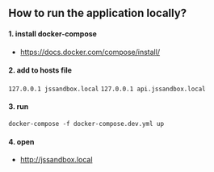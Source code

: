 ## How to run the application locally?


#### 1. install docker-compose
- https://docs.docker.com/compose/install/

#### 2. add to hosts file 
  `127.0.0.1 jssandbox.local`
  `127.0.0.1 api.jssandbox.local`

#### 3. run 
  `docker-compose -f docker-compose.dev.yml up`

#### 4. open 
  - http://jssandbox.local